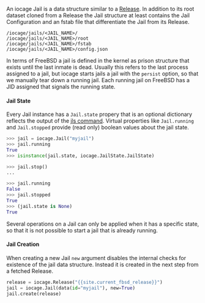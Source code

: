 An iocage Jail is a data structure similar to a [Release](#release).
In addition to its root dataset cloned from a Release the Jail structure at least contains the Jail Configuration and an fstab file that differentiate the Jail from its Release.

```
/iocage/jails/<JAIL_NAME>/
/iocage/jails/<JAIL_NAME>/root
/iocage/jails/<JAIL_NAME>/fstab
/iocage/jails/<JAIL_NAME>/config.json
```

In terms of FreeBSD a jail is defined in the kernel as prison structure that exists until the last inmate is dead.
Usually this refers to the last process assigned to a jail, but iocage starts jails a jail with the `persist` option, so that we manually tear down a running jail.
Each running jail on FreeBSD has a JID assigned that signals the running state.

#### Jail State

Every Jail instance has a `Jail.state` propery that is an optional dictionary reflects the output of the [jls command](https://www.freebsd.org/cgi/man.cgi?query=jls).
Virtual properties like `Jail.running` and `Jail.stopped` provide (read only) boolean values about the jail state.

```python
>>> jail = iocage.Jail("myjail")
>>> jail.running
True
>>> isinstance(jail.state, iocage.JailState.JailState)

>>> jail.stop()
...

>>> jail.running
False
>>> jail.stopped
True
>>> (jail.state is None)
True
```

Several operations on a Jail can only be applied when it has a specific state, so that it is not possible to start a jail that is already running.

#### Jail Creation

When creating a new Jail `new` argument disables the internal checks for existence of the jail data structure.
Instead it is created in the next step from a fetched Release.

```python
release = iocage.Release("{{site.current_fbsd_release}}")
jail = iocage.Jail(data(id="myjail"), new=True)
jail.create(release)
```
